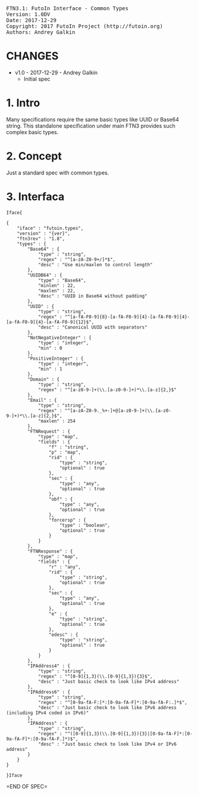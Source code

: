 <pre>
FTN3.1: FutoIn Interface - Common Types
Version: 1.0DV
Date: 2017-12-29
Copyright: 2017 FutoIn Project (http://futoin.org)
Authors: Andrey Galkin
</pre>

# CHANGES

* v1.0 - 2017-12-29 - Andrey Galkin
    - Initial spec

# 1. Intro

Many specifications require the same basic types like UUID
or Base64 string. This standalone specification under main
FTN3 provides such complex basic types.

# 2. Concept

Just a standard spec with common types.

# 3. Interfaca

`Iface{`

    {
        "iface" : "futoin.types",
        "version" : "{ver}",
        "ftn3rev" : "1.8",
        "types" : {
            "Base64" : {
                "type" : "string",
                "regex" : "^[a-zA-Z0-9+/]*$",
                "desc" : "Use min/maxlen to control length"
            },
            "UUIDB64" : {
                "type" : "Base64",
                "minlen" : 22,
                "maxlen" : 22,
                "desc" : "UUID in Base64 without padding"
            },
            "UUID" : {
                "type" : "string",
                "regex" : "^[a-fA-F0-9]{8}-[a-fA-F0-9]{4}-[a-fA-F0-9]{4}-[a-fA-F0-9]{4}-[a-fA-F0-9]{12}$",
                "desc" : "Canonical UUID with separators"
            },
            "NotNegativeInteger" : {
                "type" : "integer",
                "min" : 0
            },
            "PositiveInteger" : {
                "type" : "integer",
                "min" : 1
            },
            "Domain" : {
                "type" : "string",
                "regex" : "^[a-z0-9-]+(\\.[a-z0-9-]+)*\\.[a-z]{2,}$"
            },
            "Email" : {
                "type" : "string",
                "regex" : "^[a-zA-Z0-9._%+-]+@[a-z0-9-]+(\\.[a-z0-9-]+)*\\.[a-z]{2,}$",
                "maxlen" : 254
            },
            "FTNRequest" : {
                "type" : "map",
                "fields" : {
                    "f" : "string",
                    "p" : "map",
                    "rid" : {
                        "type" : "string",
                        "optional" : true
                    },
                    "sec" : {
                        "type" : "any",
                        "optional" : true
                    },
                    "obf" : {
                        "type" : "any",
                        "optional" : true
                    },
                    "forcersp" : {
                        "type" : "boolean",
                        "optional" : true
                    }
                }
            },
            "FTNResponse" : {
                "type" : "map",
                "fields" : {
                    "r" : "any",
                    "rid" : {
                        "type" : "string",
                        "optional" : true
                    },
                    "sec" : {
                        "type" : "any",
                        "optional" : true
                    },
                    "e" : {
                        "type" : "string",
                        "optional" : true
                    },
                    "edesc" : {
                        "type" : "string",
                        "optional" : true
                    }
                }
            },
            "IPAddress4" : {
                "type" : "string",
                "regex" : "^[0-9]{1,3}(\\.[0-9]{1,3}){3}$",
                "desc" : "Just basic check to look like IPv4 address"
            },
            "IPAddress6" : {
                "type" : "string",
                "regex" : "^[0-9a-fA-F:]*:[0-9a-fA-F]*:[0-9a-fA-F:.]*$",
                "desc" : "Just basic check to look like IPv6 address (including IPv4 coded in IPv6)"
            },
            "IPAddress" : {
                "type" : "string",
                "regex" : "^([0-9]{1,3}(\\.[0-9]{1,3}){3}|[0-9a-fA-F]*:[0-9a-fA-F]*:[0-9a-fA-F.]*)$",
                "desc" : "Just basic check to look like IPv4 or IPv6 address"
            }
        }
    }

`}Iface`

=END OF SPEC=
